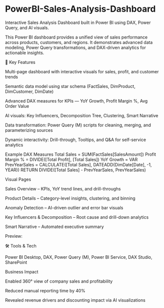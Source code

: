# PowerBI-Sales-Analysis-Dashboard
Interactive Sales Analysis Dashboard built in Power BI using DAX, Power Query, and AI visuals.

This Power BI dashboard provides a unified view of sales performance across products, customers, and regions.
It demonstrates advanced data modeling, Power Query transformations, and DAX-driven analytics for actionable insights.

🧱 Key Features

Multi-page dashboard with interactive visuals for sales, profit, and customer trends

Semantic data model using star schema (FactSales, DimProduct, DimCustomer, DimDate)

Advanced DAX measures for KPIs — YoY Growth, Profit Margin %, Avg Order Value

AI visuals: Key Influencers, Decomposition Tree, Clustering, Smart Narrative

Data transformation: Power Query (M) scripts for cleaning, merging, and parameterizing sources

Dynamic interactivity: Drill-through, Tooltips, and Q&A for self-service analytics


Example DAX Measures
Total Sales = SUM(FactSales[SalesAmount])
Profit Margin % = DIVIDE([Total Profit], [Total Sales])
YoY Growth = 
VAR PrevYearSales = CALCULATE([Total Sales], DATEADD(DimDate[Date], -1, YEAR))
RETURN DIVIDE([Total Sales] - PrevYearSales, PrevYearSales)

Visual Pages

Sales Overview – KPIs, YoY trend lines, and drill-throughs

Product Details – Category-level insights, clustering, and binning

Anomaly Detection – AI-driven outlier and error bar visuals

Key Influencers & Decomposition – Root cause and drill-down analytics

Smart Narrative – Automated executive summary

Preview: 

🛠 Tools & Tech

Power BI Desktop, DAX, Power Query (M), Power BI Service, DAX Studio, SharePoint


Business Impact

Enabled 360° view of company sales and profitability

Reduced manual reporting time by 40%

Revealed revenue drivers and discounting impact via AI visualizations
